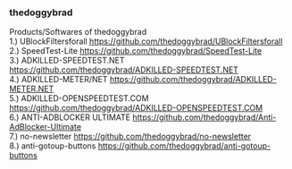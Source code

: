 ### thedoggybrad
Products/Softwares of thedoggybrad 
<br>
1.) UBlockFiltersforall https://github.com/thedoggybrad/UBlockFiltersforall
<br>
2.) SpeedTest-Lite https://github.com/thedoggybrad/SpeedTest-Lite
<br>
3.) ADKILLED-SPEEDTEST.NET https://github.com/thedoggybrad/ADKILLED-SPEEDTEST.NET
<br>
4.) ADKILLED-METER/NET https://github.com/thedoggybrad/ADKILLED-METER.NET
<br>
5.) ADKILLED-OPENSPEEDTEST.COM https://github.com/thedoggybrad/ADKILLED-OPENSPEEDTEST.COM
<br>
6.) ANTI-ADBLOCKER ULTIMATE https://github.com/thedoggybrad/Anti-AdBlocker-Ultimate
<br>
7.) no-newsletter https://github.com/thedoggybrad/no-newsletter
<br>
8.) anti-gotoup-buttons https://github.com/thedoggybrad/anti-gotoup-buttons
